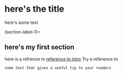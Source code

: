 # here's the title

here's some text

(section-label-1)=
## here's my first section

here is a refrence to [reference to intro](intro.md)
Try a reference to [](section-label-1)

```{tip}
some text that gives a useful tip to your readers
```